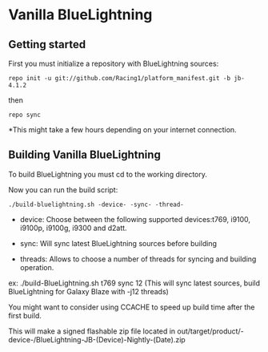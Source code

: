 Vanilla BlueLightning
===============

Getting started
---------------
First you must initialize a repository with BlueLightning sources:

    repo init -u git://github.com/Racing1/platform_manifest.git -b jb-4.1.2

then

    repo sync

*This might take a few hours depending on your internet connection.


Building Vanilla BlueLightning
------------------------

To build BlueLightning you must cd to the working directory.

Now you can run the build script:

    ./build-bluelightning.sh -device- -sync- -thread-


* device: Choose between the following supported devices:t769, i9100, i9100p, i9100g, i9300 and d2att.

* sync: Will sync latest BlueLightning sources before building
* threads: Allows to choose a number of threads for syncing and building operation.


ex: ./build-BlueLightning.sh t769 sync 12 (This will sync latest sources, build BlueLightning for Galaxy Blaze with -j12 threads)



You might want to consider using CCACHE to speed up build time after the first build.

This will make a signed flashable zip file located in out/target/product/-device-/BlueLightning-JB-(Device)-Nightly-(Date).zip


